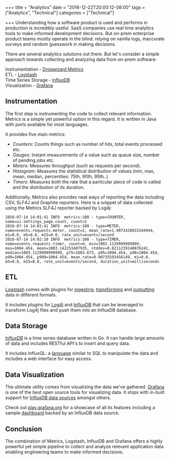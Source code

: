 +++
title = "Analytics"
date = "2016-12-22T20:00:12-08:00"
tags = ["Analytics", "Technical"]
categories = ["Technical"]

+++
Understanding how a software product is used and performs in production is incredibly useful. SaaS companies use real time analytics tools to make informed development decisions. But on-prem enterprise product teams mostly operate in the blind: relying on vanilla logs, inaccurate surveys and random guesswork in making decisions.

There are several analytics solutions out there. But let's consider a simple approach towards collecting and analyzing data from on-prem software:

Instrumentation - [Dropwizard Metrics](http://metrics.dropwizard.io/)  
ETL - [Logstash](https://www.elastic.co/products/logstash)  
Time Series Storage - [InfluxDB](https://www.influxdata.com/time-series-platform/influxdb/)  
Visualization - [Grafana](http://grafana.org/)

## Instrumentation

The first step is instrumenting the code to collect relevant information. Metrics is a simple yet powerful option in this regard. It is written in Java with ports available for most languages.

It provides five main metrics:

* _Counters_: Counts things such as number of hits, total events processed etc.
* _Gauges_: Instant measurements of a value such as queue size, number of pending jobs etc.
* _Meters_: Measures throughput (such as requests per second).
* _Histogram_: Measures the statistical distribution of values (min, max, mean, median, percentiles: 75th, 90th, 95th..)
* _Timers_: Measures both the rate that a particular piece of code is called and the distribution of its duration.  

Additionally, Metrics also provides neat ways of reporting the data including CSV, SLF4J and Graphite reporters. Here is a snippet of data collected using the Metrics SLF4J reporter backed by Log4j:

```
2016-07-14 14:01:41 INFO  metrics:108 - type=COUNTER, name=ui.settings_page.count, count=2
2016-07-14 14:01:41 INFO  metrics:108 - type=METER, name=events.requests.meter, count=2, mean_rate=1.9872438815244944, m1=0.0, m5=0.0, m15=0.0, rate_unit=events/second
2016-07-14 14:02:10 INFO  metrics:108 - type=TIMER, name=events.requests.timer, count=9, min=1002.1139999999999, max=1004.454, mean=1003.142253407935, stddev=0.8211239140876241, median=1003.1129999999999, p75=1003.673, p95=1004.454, p98=1004.454, p99=1004.454, p999=1004.454, mean_rate=0.90735593456149, m1=0.8, m5=0.8, m15=0.8, rate_unit=events/second, duration_unit=milliseconds
```

## ETL

[Logstash](https://www.elastic.co/products/logstash) comes with plugins for [ingesting](https://www.elastic.co/guide/en/logstash/current/input-plugins.html), [transforming](https://www.elastic.co/guide/en/logstash/current/filter-plugins.html) and [outputting](https://www.elastic.co/guide/en/logstash/current/output-plugins.html) data in different formats.

It includes plugins for [Log4j](https://www.elastic.co/guide/en/logstash/current/plugins-inputs-log4j.html) and [InfluxDB](https://www.elastic.co/guide/en/logstash/current/plugins-outputs-influxdb.html) that can be leveraged to transform Log4j files and push them into an InfluxDB database.

## Data Storage

[InfluxDB](https://www.influxdata.com/time-series-platform/influxdb/) is a time series database written in Go. It can handle large amounts of data and includes RESTful API's to insert and query data.

It includes InfluxQL: a [language](https://docs.influxdata.com/influxdb/v1.1/query_language/) similar to SQL to manipulate the data and includes a  web interface for easy access.

## Data Visualization

The ultimate utility comes from visualizing the data we've gathered. [Grafana](http://grafana.org/) is one of the best open source tools for visualizing data. It ships with in-built support for [InfluxDB data sources](http://docs.grafana.org/datasources/influxdb/) amongst others.

Check out [play.grafana.org](http://play.grafana.org/) for a showcase of all its features including a sample [dashboard](http://play.grafana.org/dashboard/db/influxdb-templated-queries) backed by an InfluxDB data source.

## Conclusion

The combination of Metrics, Logstash, InfluxDB and Grafana offers a highly powerful yet simple pipeline to collect and analyze relevant application data enabling engineering teams to make informed decisions.
